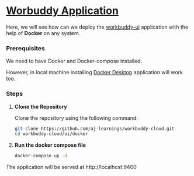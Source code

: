 # [Worbuddy Application](https://www.youtube.com/watch?v=0F-E_kD6Spw)

Here, we will see how can we deploy the [workbuddy-ui](https://github.com/aj-learnings/workbuddy-ui) application with the help of **Docker** on any system.

### Prerequisites

We need to have Docker and Docker-compose installed.

However, in local machine installing [Docker Desktop](https://www.docker.com/products/docker-desktop/) application will work too.

### Steps
1. **Clone the Repository**

   Clone the repository using the following command:

   ```bash
   git clone https://github.com/aj-learnings/workbuddy-cloud.git
   cd workbuddy-cloud/ui/docker
   ```
2. **Run the docker compose file**

    ```bash
   docker-compose up -d
   ```


The application will be served at http://localhost:9400
